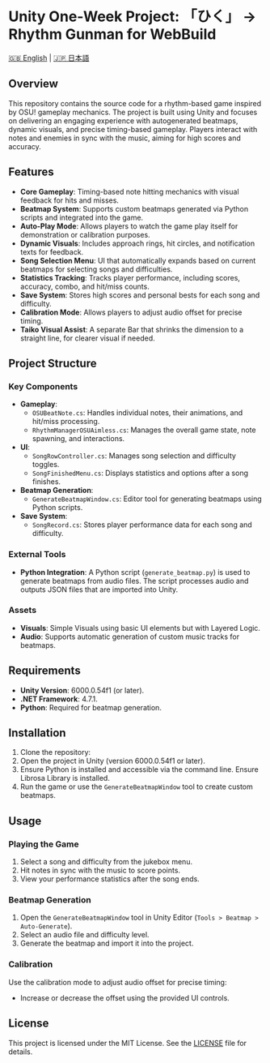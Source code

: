 # Unity One-Week Project: 「ひく」 -> Rhythm Gunman for WebBuild
[🇬🇧 English](README.md) | [🇯🇵 日本語](README.ja.md)

## Overview
This repository contains the source code for a rhythm-based game inspired by OSU! gameplay mechanics. The project is built using Unity and focuses on delivering an engaging experience with autogenerated beatmaps, dynamic visuals, and precise timing-based gameplay. Players interact with notes and enemies in sync with the music, aiming for high scores and accuracy.

## Features
- **Core Gameplay**: Timing-based note hitting mechanics with visual feedback for hits and misses.
- **Beatmap System**: Supports custom beatmaps generated via Python scripts and integrated into the game.
- **Auto-Play Mode**: Allows players to watch the game play itself for demonstration or calibration purposes.
- **Dynamic Visuals**: Includes approach rings, hit circles, and notification texts for feedback. 
- **Song Selection Menu**: UI that automatically expands based on current beatmaps for selecting songs and difficulties.
- **Statistics Tracking**: Tracks player performance, including scores, accuracy, combo, and hit/miss counts.
- **Save System**: Stores high scores and personal bests for each song and difficulty.
- **Calibration Mode**: Allows players to adjust audio offset for precise timing.
- **Taiko Visual Assist**: A separate Bar that shrinks the dimension to a straight line, for clearer visual if needed.

## Project Structure
### Key Components
- **Gameplay**:  
  - `OSUBeatNote.cs`: Handles individual notes, their animations, and hit/miss processing.
  - `RhythmManagerOSUAimless.cs`: Manages the overall game state, note spawning, and interactions.
- **UI**:  
  - `SongRowController.cs`: Manages song selection and difficulty toggles.
  - `SongFinishedMenu.cs`: Displays statistics and options after a song finishes.
- **Beatmap Generation**:  
  - `GenerateBeatmapWindow.cs`: Editor tool for generating beatmaps using Python scripts.
- **Save System**:  
  - `SongRecord.cs`: Stores player performance data for each song and difficulty.

### External Tools
- **Python Integration**: A Python script (`generate_beatmap.py`) is used to generate beatmaps from audio files. The script processes audio and outputs JSON files that are imported into Unity.

### Assets
- **Visuals**: Simple Visuals using basic UI elements but with Layered Logic.
- **Audio**: Supports automatic generation of custom music tracks for beatmaps.

## Requirements
- **Unity Version**: 6000.0.54f1 (or later).
- **.NET Framework**: 4.7.1.
- **Python**: Required for beatmap generation.

## Installation
1. Clone the repository:
2. Open the project in Unity (version 6000.0.54f1 or later).
3. Ensure Python is installed and accessible via the command line. Ensure Librosa Library is installed.
4. Run the game or use the `GenerateBeatmapWindow` tool to create custom beatmaps.

## Usage
### Playing the Game
1. Select a song and difficulty from the jukebox menu.
2. Hit notes in sync with the music to score points.
3. View your performance statistics after the song ends.

### Beatmap Generation
1. Open the `GenerateBeatmapWindow` tool in Unity Editor (`Tools > Beatmap > Auto-Generate`).
2. Select an audio file and difficulty level.
3. Generate the beatmap and import it into the project.

### Calibration
Use the calibration mode to adjust audio offset for precise timing:
- Increase or decrease the offset using the provided UI controls.

## License
This project is licensed under the MIT License. See the [LICENSE](LICENSE) file for details.